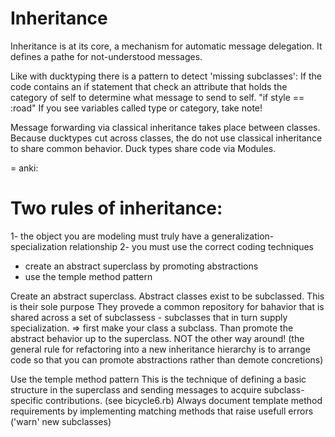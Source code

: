 # Inheritance

Inheritance is at its core, a mechanism for automatic message
delegation. It defines a pathe for not-understood messages.

Like with ducktyping there is a pattern to detect 'missing
subclasses':
If the code contains an if statement that check an attribute that
holds the category of self to determine what message to send to
self.
"if style == :road"
If you see variables called type or category, take note!

Message forwarding via classical inheritance takes place between
classes. Because ducktypes cut across classes, the do not use
classical inheritance to share common behavior. Duck types share
code via Modules.

= anki:
# Two rules of inheritance:
1- the object you are modeling must truly have a generalization-
specialization relationship
2- you must use the correct coding techniques
   - create an abstract superclass by promoting abstractions
   - use the temple method pattern

Create an abstract superclass.
Abstract classes exist to be subclassed. This is their sole purpose
They provede a common repository for bahavior that is shared
across a set of subclassess - subclasses that in turn supply
specialization.
=> first make your class a subclass. Than promote the abstract
behavior up to the superclass. NOT the other way around!
(the general rule for refactoring into a new inheritance
hierarchy is to arrange code so that you can promote abstractions
rather than demote concretions)

Use the temple method pattern
This is the technique of defining a basic structure in the
superclass and sending messages to acquire subclass-specific
contributions. (see bicycle6.rb)
Always document template method requirements by implementing
matching methods that raise usefull errors ('warn' new subclasses)


